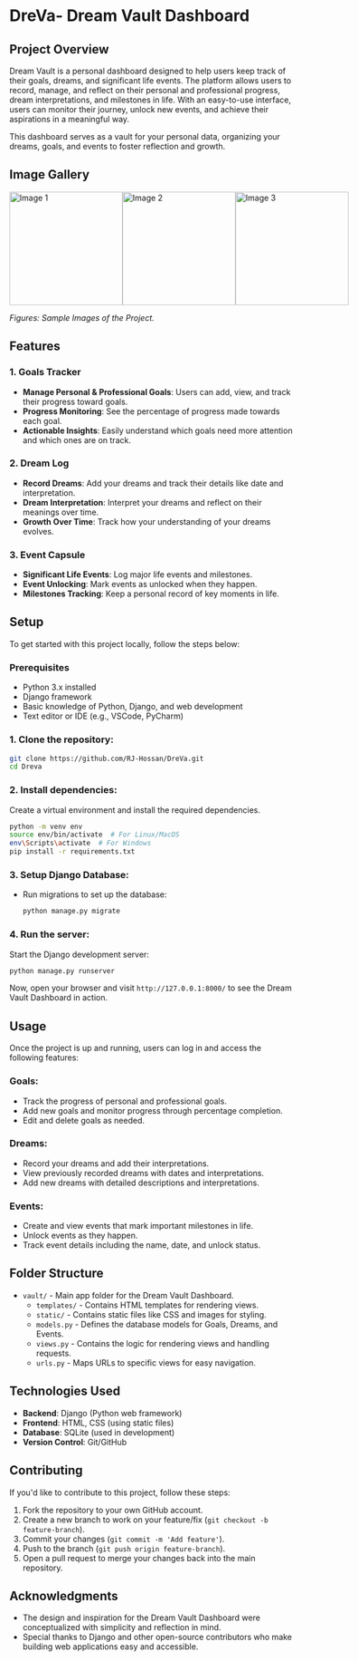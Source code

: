 # DreVa- Dream Vault Dashboard

## Project Overview

Dream Vault is a personal dashboard designed to help users keep track of their goals, dreams, and significant life events. The platform allows users to record, manage, and reflect on their personal and professional progress, dream interpretations, and milestones in life. With an easy-to-use interface, users can monitor their journey, unlock new events, and achieve their aspirations in a meaningful way.

This dashboard serves as a vault for your personal data, organizing your dreams, goals, and events to foster reflection and growth.

## Image Gallery

<div style="display: flex; justify-content: space-between;">
    <img src="path_to_image/image1.png" alt="Image 1" width="200" />
    <img src="path_to_image/image2.png" alt="Image 2" width="200" />
    <img src="path_to_image/image3.png" alt="Image 3" width="200" />
</div>

*Figures: Sample Images of the Project.*

## Features

### 1. **Goals Tracker**
   - **Manage Personal & Professional Goals**: Users can add, view, and track their progress toward goals.
   - **Progress Monitoring**: See the percentage of progress made towards each goal.
   - **Actionable Insights**: Easily understand which goals need more attention and which ones are on track.

### 2. **Dream Log**
   - **Record Dreams**: Add your dreams and track their details like date and interpretation.
   - **Dream Interpretation**: Interpret your dreams and reflect on their meanings over time.
   - **Growth Over Time**: Track how your understanding of your dreams evolves.

### 3. **Event Capsule**
   - **Significant Life Events**: Log major life events and milestones.
   - **Event Unlocking**: Mark events as unlocked when they happen.
   - **Milestones Tracking**: Keep a personal record of key moments in life.

## Setup

To get started with this project locally, follow the steps below:

### Prerequisites
- Python 3.x installed
- Django framework
- Basic knowledge of Python, Django, and web development
- Text editor or IDE (e.g., VSCode, PyCharm)

### 1. Clone the repository:
   ```bash
   git clone https://github.com/RJ-Hossan/DreVa.git
   cd Dreva
   ```

### 2. Install dependencies:
   Create a virtual environment and install the required dependencies.

   ```bash
   python -m venv env
   source env/bin/activate  # For Linux/MacOS
   env\Scripts\activate  # For Windows
   pip install -r requirements.txt
   ```

### 3. Setup Django Database:
   - Run migrations to set up the database:
     ```bash
     python manage.py migrate
     ```

### 4. Run the server:
   Start the Django development server:
   ```bash
   python manage.py runserver
   ```

   Now, open your browser and visit `http://127.0.0.1:8000/` to see the Dream Vault Dashboard in action.

## Usage

Once the project is up and running, users can log in and access the following features:

### Goals:
   - Track the progress of personal and professional goals.
   - Add new goals and monitor progress through percentage completion.
   - Edit and delete goals as needed.

### Dreams:
   - Record your dreams and add their interpretations.
   - View previously recorded dreams with dates and interpretations.
   - Add new dreams with detailed descriptions and interpretations.

### Events:
   - Create and view events that mark important milestones in life.
   - Unlock events as they happen.
   - Track event details including the name, date, and unlock status.

## Folder Structure

- `vault/` - Main app folder for the Dream Vault Dashboard.
  - `templates/` - Contains HTML templates for rendering views.
  - `static/` - Contains static files like CSS and images for styling.
  - `models.py` - Defines the database models for Goals, Dreams, and Events.
  - `views.py` - Contains the logic for rendering views and handling requests.
  - `urls.py` - Maps URLs to specific views for easy navigation.

## Technologies Used

- **Backend**: Django (Python web framework)
- **Frontend**: HTML, CSS (using static files)
- **Database**: SQLite (used in development)
- **Version Control**: Git/GitHub

## Contributing

If you'd like to contribute to this project, follow these steps:

1. Fork the repository to your own GitHub account.
2. Create a new branch to work on your feature/fix (`git checkout -b feature-branch`).
3. Commit your changes (`git commit -m 'Add feature'`).
4. Push to the branch (`git push origin feature-branch`).
5. Open a pull request to merge your changes back into the main repository.


## Acknowledgments

- The design and inspiration for the Dream Vault Dashboard were conceptualized with simplicity and reflection in mind.
- Special thanks to Django and other open-source contributors who make building web applications easy and accessible.
